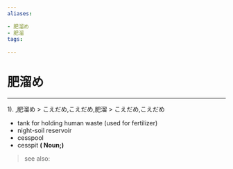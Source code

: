 ```yaml
---
aliases:
    
- 肥溜め
- 肥溜
tags:
    
---
```


# 肥溜め
---
1).
,肥溜め > こえだめ,こえだめ,肥溜 > こえだめ,こえだめ

- tank for holding human waste (used for fertilizer)
- night-soil reservoir
- cesspool
- cesspit
**( Noun;)**
> see also: 
            